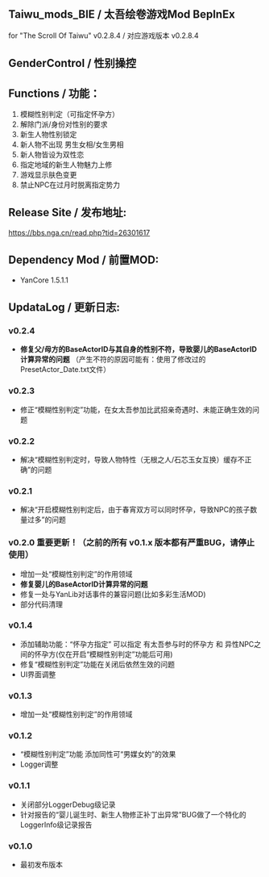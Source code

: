## Taiwu_mods_BIE / 太吾绘卷游戏Mod BepInEx

for "The Scroll Of Taiwu" v0.2.8.4 / 对应游戏版本 v0.2.8.4

## GenderControl / 性别操控

## Functions / 功能：
1. 模糊性别判定（可指定怀孕方）
1. 解除门派/身份对性别的要求
2. 新生人物性别锁定
2. 新人物不出现 男生女相/女生男相
2. 新人物皆设为双性恋
2. 指定地域的新生人物魅力上修
3. 游戏显示肤色变更
3. 禁止NPC在过月时脱离指定势力

## Release Site / 发布地址:
https://bbs.nga.cn/read.php?tid=26301617

## Dependency Mod / 前置MOD:
* YanCore 1.5.1.1

## UpdataLog / 更新日志:

### v0.2.4
* **修复父/母方的BaseActorID与其自身的性别不符，导致婴儿的BaseActorID计算异常的问题**
（产生不符的原因可能有：使用了修改过的PresetActor_Date.txt文件）

### v0.2.3
* 修正“模糊性别判定”功能，在女太吾参加比武招亲奇遇时、未能正确生效的问题

### v0.2.2
* 解决“模糊性别判定时，导致人物特性（无根之人/石芯玉女互换）缓存不正确”的问题

### v0.2.1
* 解决“开启模糊性别判定后，由于春宵双方可以同时怀孕，导致NPC的孩子数量过多”的问题

### v0.2.0 重要更新！（之前的所有 v0.1.x 版本都有严重BUG，请停止使用）
* 增加一处“模糊性别判定”的作用领域
* **修复婴儿的BaseActorID计算异常的问题**
* 修复一处与YanLib对话事件的兼容问题(比如多彩生活MOD)
* 部分代码清理

### v0.1.4
* 添加辅助功能：“怀孕方指定” 可以指定 有太吾参与时的怀孕方 和 异性NPC之间的怀孕方(仅在开启“模糊性别判定”功能后可用)
* 修复“模糊性别判定”功能在关闭后依然生效的问题
* UI界面调整

### v0.1.3
* 增加一处“模糊性别判定”的作用领域

### v0.1.2
* “模糊性别判定”功能 添加同性可“男媒女妁”的效果
* Logger调整

### v0.1.1
* 关闭部分LoggerDebug级记录
* 针对报告的“婴儿诞生时、新生人物修正补丁出异常”BUG做了一个特化的LoggerInfo级记录报告

### v0.1.0
* 最初发布版本